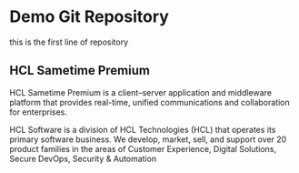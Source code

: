 # Demo Git Repository

this is the first line of repository



## HCL Sametime Premium

HCL Sametime Premium is a client–server application and middleware platform that provides real-time, unified communications and collaboration for enterprises.



HCL Software is a division of HCL Technologies (HCL) that operates its primary software business. We develop, market, sell, and support over 20 product families in the areas of Customer Experience, Digital Solutions, Secure DevOps, Security & Automation